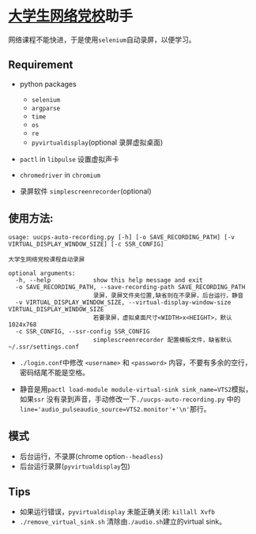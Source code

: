# [大学生网络党校](http://www.uucps.edu.cn/)助手
网络课程不能快进，于是使用`selenium`自动录屏，以便学习。

## Requirement
* python packages
	+ `selenium`
	+ `argparse`
	+ `time`
	+ `os`
	+ `re`
	+ `pyvirtualdisplay`(optional 录屏虚拟桌面)

* `pactl` in `libpulse` 设置虚拟声卡
* `chromedriver` in `chromium`
* 录屏软件 `simplescreenrecorder`(optional)


## 使用方法:

```
usage: uucps-auto-recording.py [-h] [-o SAVE_RECORDING_PATH] [-v VIRTUAL_DISPLAY_WINDOW_SIZE] [-c SSR_CONFIG]

大学生网络党校课程自动录屏

optional arguments:
  -h, --help            show this help message and exit
  -o SAVE_RECORDING_PATH, --save-recording-path SAVE_RECORDING_PATH
                        录屏，录屏文件夹位置,缺省则在不录屏，后台运行，静音
  -v VIRTUAL_DISPLAY_WINDOW_SIZE, --virtual-display-window-size VIRTUAL_DISPLAY_WINDOW_SIZE
                        若要录屏，虚拟桌面尺寸<WIDTH>x<HEIGHT>，默认1024x768
  -c SSR_CONFIG, --ssr-config SSR_CONFIG
                        simplescreenrecorder 配置模板文件，缺省默认~/.ssr/settings.conf
```

* `./login.conf`中修改 `<username>` 和 `<password>` 内容，不要有多余的空行，密码结尾不能是空格。

* 静音是用`pactl load-module module-virtual-sink sink_name=VTS2`模拟，如果`ssr` 没有录到声音，手动修改一下`./uucps-auto-recording.py` 中的`line='audio_pulseaudio_source=VTS2.monitor'+'\n'`那行。

## 模式
* 后台运行，不录屏(chrome option`--headless`)
* 后台运行录屏(`pyvirtualdisplay`包)

## Tips
* 如果运行错误，`pyvirtualdisplay` 未能正确关闭: `killall Xvfb`
* `./remove_virtual_sink.sh` 清除由`./audio.sh`建立的virtual sink。

